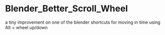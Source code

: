 # Blender_Better_Scroll_Wheel
a tiny improvement on one of the blender shortcuts for moving in time using Alt + wheel up/down

